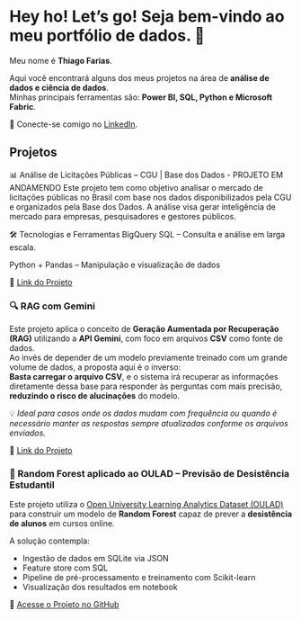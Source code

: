 
# Hey ho! Let’s go! Seja bem-vindo ao meu portfólio de dados. 🚀 

Meu nome é **Thiago Farias**.  

Aqui você encontrará alguns dos meus projetos na área de **análise de dados e ciência de dados**.  
Minhas principais ferramentas são: **Power BI, SQL, Python e Microsoft Fabric**.  

🔗 Conecte-se comigo no [LinkedIn](https://www.linkedin.com/in/thiago-farias-thiagofarias/).  


## Projetos

📊 Análise de Licitações Públicas – CGU | Base dos Dados - PROJETO EM ANDAMENDO 
Este projeto tem como objetivo analisar o mercado de licitações públicas no Brasil com base nos dados disponibilizados pela CGU e organizados pela Base dos Dados. A análise visa gerar inteligência de mercado para empresas, pesquisadores e gestores públicos.

🛠️ Tecnologias e Ferramentas
BigQuery SQL – Consulta e análise em larga escala.

Python + Pandas – Manipulação e visualização de dados

🔗 [Link do Projeto](https://github.com/Th1agoFarias/Analise-Licitacoes-Publicas-CGU/blob/main/cgu.ipynb)

### 🔍 RAG com Gemini 

Este projeto aplica o conceito de **Geração Aumentada por Recuperação (RAG)** utilizando a **API Gemini**, com foco em arquivos **CSV** como fonte de dados.  
Ao invés de depender de um modelo previamente treinado com um grande volume de dados, a proposta aqui é o inverso:  
**Basta carregar o arquivo CSV**, e o sistema irá recuperar as informações diretamente dessa base para responder às perguntas com mais precisão, **reduzindo o risco de alucinações** do modelo.

💡 *Ideal para casos onde os dados mudam com frequência ou quando é necessário manter as respostas sempre atualizadas conforme os arquivos enviados.*

🔗 [Link do Projeto](https://github.com/Th1agoFarias/rag-com-gemini)


### 🧠 Random Forest aplicado ao OULAD – Previsão de Desistência Estudantil

Este projeto utiliza o [Open University Learning Analytics Dataset (OULAD)](https://analyse.kmi.open.ac.uk/open_dataset) para construir um modelo de **Random Forest** capaz de prever a **desistência de alunos** em cursos online.

A solução contempla:
- Ingestão de dados em SQLite via JSON
- Feature store com SQL
- Pipeline de pré-processamento e treinamento com Scikit-learn
- Visualização dos resultados em notebook

🔗 [Acesse o Projeto no GitHub](https://github.com/Th1agoFarias/Random-Forest-OULAD)

